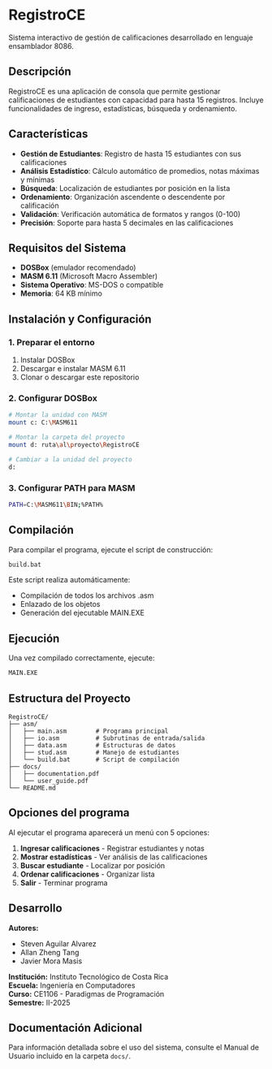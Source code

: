 # RegistroCE

Sistema interactivo de gestión de calificaciones desarrollado en lenguaje ensamblador 8086.

## Descripción

RegistroCE es una aplicación de consola que permite gestionar calificaciones de estudiantes con capacidad para hasta 15 registros. Incluye funcionalidades de ingreso, estadísticas, búsqueda y ordenamiento.

## Características

- **Gestión de Estudiantes**: Registro de hasta 15 estudiantes con sus calificaciones
- **Análisis Estadístico**: Cálculo automático de promedios, notas máximas y mínimas
- **Búsqueda**: Localización de estudiantes por posición en la lista
- **Ordenamiento**: Organización ascendente o descendente por calificación
- **Validación**: Verificación automática de formatos y rangos (0-100)
- **Precisión**: Soporte para hasta 5 decimales en las calificaciones

## Requisitos del Sistema

- **DOSBox** (emulador recomendado)
- **MASM 6.11** (Microsoft Macro Assembler)
- **Sistema Operativo**: MS-DOS o compatible
- **Memoria**: 64 KB mínimo


## Instalación y Configuración

### 1. Preparar el entorno

1. Instalar DOSBox
2. Descargar e instalar MASM 6.11
3. Clonar o descargar este repositorio

### 2. Configurar DOSBox

```bash
# Montar la unidad con MASM
mount c: C:\MASM611

# Montar la carpeta del proyecto
mount d: ruta\al\proyecto\RegistroCE

# Cambiar a la unidad del proyecto
d:
```

### 3. Configurar PATH para MASM

```bash
PATH=C:\MASM611\BIN;%PATH%
```

## Compilación

Para compilar el programa, ejecute el script de construcción:

```bash
build.bat
```

Este script realiza automáticamente:
- Compilación de todos los archivos .asm
- Enlazado de los objetos
- Generación del ejecutable MAIN.EXE

## Ejecución

Una vez compilado correctamente, ejecute:

```bash
MAIN.EXE
```

## Estructura del Proyecto

```
RegistroCE/
├── asm/
│   ├── main.asm        # Programa principal
│   ├── io.asm          # Subrutinas de entrada/salida
│   ├── data.asm        # Estructuras de datos
│   ├── stud.asm        # Manejo de estudiantes
│   └── build.bat       # Script de compilación
├── docs/
│   ├── documentation.pdf
│   └── user_guide.pdf
└── README.md
```

## Opciones del programa

Al ejecutar el programa aparecerá un menú con 5 opciones:

1. **Ingresar calificaciones** - Registrar estudiantes y notas
2. **Mostrar estadísticas** - Ver análisis de las calificaciones
3. **Buscar estudiante** - Localizar por posición
4. **Ordenar calificaciones** - Organizar lista
5. **Salir** - Terminar programa

## Desarrollo

**Autores:**
- Steven Aguilar Alvarez
- Allan Zheng Tang  
- Javier Mora Masis

**Institución:** Instituto Tecnológico de Costa Rica  
**Escuela:** Ingeniería en Computadores  
**Curso:** CE1106 - Paradigmas de Programación  
**Semestre:** II-2025

## Documentación Adicional

Para información detallada sobre el uso del sistema, consulte el Manual de Usuario incluido en la carpeta `docs/`.
